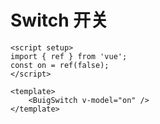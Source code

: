 # Switch 开关

<script setup>
import { ref } from 'vue'
const on = ref(false)
</script>

<ClientOnly>
  <div class="demo-line">
    <BuigSwitch v-model="on" />
  </div>
</ClientOnly>

```vue
<script setup>
import { ref } from 'vue';
const on = ref(false);
</script>

<template>
    <BuigSwitch v-model="on" />
</template>
```
